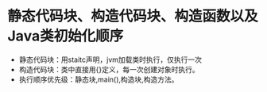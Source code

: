 #  静态代码块、构造代码块、构造函数以及Java类初始化顺序

 - 静态代码块：用staitc声明，jvm加载类时执行，仅执行一次
- 构造代码块：类中直接用{}定义，每一次创建对象时执行。
- 执行顺序优先级：静态块,main(),构造块,构造方法。

#
